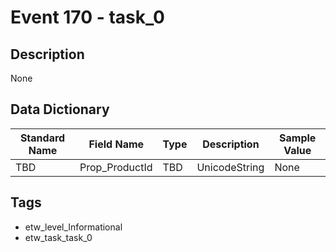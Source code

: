 # Event 170 - task_0

## Description
None

## Data Dictionary
|Standard Name|Field Name|Type|Description|Sample Value|
|---|---|---|---|---|
|TBD|Prop_ProductId|TBD|UnicodeString|None|None|

## Tags
* etw_level_Informational
* etw_task_task_0